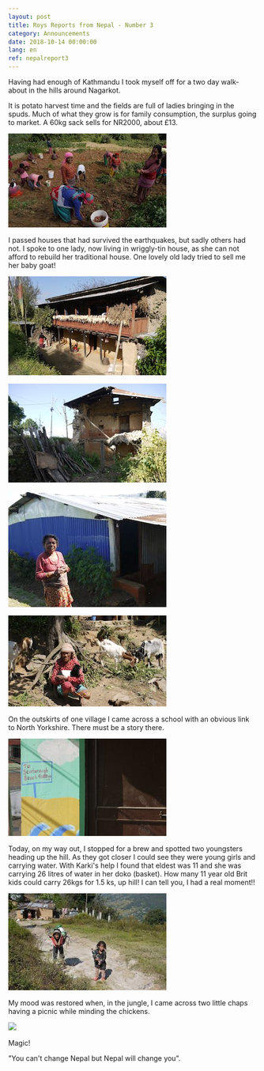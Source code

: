 ```yaml
---
layout: post
title: Roys Reports from Nepal - Number 3
category: Announcements
date: 2018-10-14 00:00:00
lang: en
ref: nepalreport3
---
```


Having had enough of Kathmandu I took myself off for a two day walk-about in the hills around Nagarkot.

It is potato harvest time and the fields are full of ladies bringing in the spuds. Much of what they grow is for family consumption, the surplus going to market. A 60kg sack sells for NR2000, about &pound;13.

![](/uploads/roysreport3a-1.jpg)

I passed houses that had survived the earthquakes, but sadly others had not. I spoke to one lady, now living in wriggly-tin house, as she can not afford to rebuild her traditional house. One lovely old lady tried to sell me her baby goat!

![](/uploads/roysreport3b-1.jpg)

![](/uploads/roysreport3c-1.jpg)

![](/uploads/roysreport3d-1.jpg)

![](/uploads/roysreport3e-1.jpg)

On the outskirts of one village I came across a school with an obvious link to North Yorkshire. There must be a story there.

![](/uploads/roysreport3f-1.jpg)

Today, on my way out, I stopped for a brew and spotted two youngsters heading up the hill. As they got closer I could see they were young girls and carrying water. With Karki's help I found that eldest was 11 and she was carrying 26 litres of water in her doko (basket). How many 11 year old Brit kids could carry 26kgs for 1.5 ks, up hill! I can tell you, I had a real moment!!

![](/uploads/roysreport3g-1.jpg)

My mood was restored when, in the jungle, I came across two little chaps having a picnic while minding the chickens.

![](blob:https://app.cloudcannon.com/a0860a71-4602-4499-abbd-0f8b00342aae)

Magic!

"You can't change Nepal but Nepal will change you".